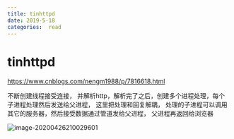 ```yaml
---
title: tinhttpd
date: 2019-5-18
categories:  read
---
```


# tinhttpd 

https://www.cnblogs.com/nengm1988/p/7816618.html

不断创建线程接受连接， 并解析http，解析完了之后，创建多个进程处理，每个子进程处理然后发送给父进程， 这里把处理和回复解耦， 处理的子进程可以调用其它的服务器，然后接受数据通过管道发给父进程， 父进程再返回给浏览器

![image-20200426210029601](C:%5CUsers%5CFirefly%5CAppData%5CRoaming%5CTypora%5Ctypora-user-images%5Cimage-20200426210029601.png)



